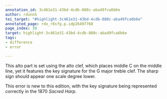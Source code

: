 ```yaml
---
annotation_id: 3c461e31-43bd-4cdb-880c-aba49fca6b6e
author: rdunn5
tei_target: "#highlight-3c461e31-43bd-4cdb-880c-aba49fca6b6e"
annotated_page: rdx_r8sfg.p.idp26497760
page_index: 39
target: highlight-3c461e31-43bd-4cdb-880c-aba49fca6b6e
tags:
- difference
- error

---
```

This alto part is set using the alto clef, which places middle C on the middle line, yet it features the key signature for the G major treble clef. The sharp sign should appear one scale degree lower.

This error is new to this edition, with the key signature being represented correctly in the 1870 *Sacred Harp*.